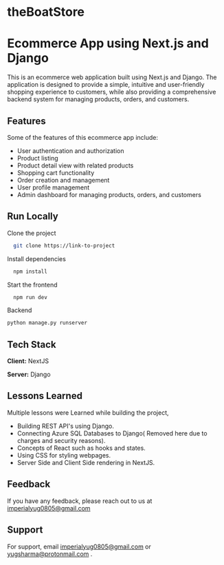 # theBoatStore
# Ecommerce App using Next.js and Django

This is an ecommerce web application built using Next.js and Django. The application is designed to provide a simple, intuitive and user-friendly shopping experience to customers, while also providing a comprehensive backend system for managing products, orders, and customers.

## Features
Some of the features of this ecommerce app include:

* User authentication and authorization
* Product listing
* Product detail view with related products
* Shopping cart functionality
* Order creation and management
* User profile management
* Admin dashboard for managing products, orders, and customers
## Run Locally

Clone the project

```bash
  git clone https://link-to-project
```


Install dependencies

```bash
  npm install
```

Start the frontend

```bash
  npm run dev
```

Backend
````bash
python manage.py runserver
````



## Tech Stack

**Client:** NextJS

**Server:** Django


## Lessons Learned

Multiple lessons were Learned while building the project,  

* Building REST API's using Django.
* Connecting Azure SQL Databases to Django( Removed here due to charges and security reasons). 
* Concepts of React such as hooks and states.
* Using CSS for styling webpages.
* Server Side and Client Side rendering in NextJS.

## Feedback

If you have any feedback, please reach out to us at imperialyug0805@gmail.com


## Support

For support, email imperialyug0805@gmail.com or yugsharma@protonmail.com .

